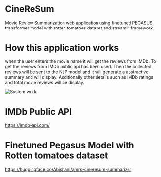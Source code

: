 # CineReSum
 Movie Review Summarization web application using finetuned PEGASUS transformer model with rotten tomatoes dataset and streamlit framework.

# How this application works
when the user enters the movie name it will get the reviews from IMDb. To get the reviews from IMDb public api has been used. Then the collected reviews will be sent to the NLP model and it will generate a abstractive summary and will display. Additionally other details such as IMDb ratings and total movie reviews will be display.

![System work](https://github.com/Abishani/cine-re-sum/assets/66344633/f5b00391-639d-4697-b51c-87b75c71858f)

# IMDb Public API
https://imdb-api.com/

# Finetuned Pegasus Model with Rotten tomatoes dataset
https://huggingface.co/Abishani/amrs-cineresum-summarizer

